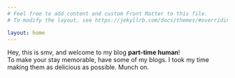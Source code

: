 ```yaml
---
# Feel free to add content and custom Front Matter to this file.
# To modify the layout, see https://jekyllrb.com/docs/themes/#overriding-theme-defaults

layout: home
---
```

Hey, this is smv, and welcome to my blog **part-time human**!  
To make your stay memorable, have some of my blogs. I took my time making them as delicious as possible. Munch on.